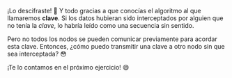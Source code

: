 ¡Lo descifraste! :tada: Y todo gracias a que conocías el algoritmo al que llamaremos **clave**. Si los datos hubieran sido interceptados por alguien que no tenía la _clave_, lo habría leído como una secuencia sin sentido.

Pero no todos los nodos se pueden comunicar previamente para acordar esta clave. Entonces, ¿cómo puedo transmitir una clave a otro nodo sin que sea interceptada? :flushed:

¡Te lo contamos en el próximo ejercicio! :smile: